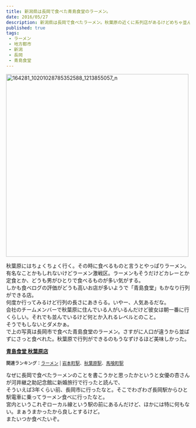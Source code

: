 ```yaml
---
title: 新潟県は長岡で食べた青島食堂のラーメン。
date: 2016/05/27
description: 新潟県は長岡で食べたラーメン。秋葉原の近くに系列店があるけどめちゃ並んでいて入れたことがない。
published: true
tags: 
 - ラーメン
 - 地方都市
 - 新潟
 - 長岡
 - 青島食堂
---
```


<a data-flickr-embed="true"  href="https://www.flickr.com/photos/shigeki_takeguchi/27191782042/in/dateposted-public/" title="164281_10201028785352588_1213855057_n"><img src="https://c3.staticflickr.com/8/7763/27191782042_16a82c4209.jpg" width="500" height="500" alt="164281_10201028785352588_1213855057_n"></a><script async src="//embedr.flickr.com/assets/client-code.js" charset="utf-8"></script>

秋葉原にはちょくちょく行く。その時に食べるものと言うとやっぱりラーメン。  
有名なことかもしれないけどラーメン激戦区。ラーメンもそうだけどカレーとか定食とか、どうも男がひとりで食べるものが多い気がする。  
しかも食べログの評価がどうも高いお店が多いようで「青島食堂」もかなり行列ができる店。  
何度か行ってみるけど行列の長さにあきらる。いやー、人気あるだな。  
会社のチームメンバーで秋葉原に住んでいる人がいるんだけど彼女は朝一番に行くらしい。それでも並んでいるけど何とか入れるレベルとのこと。  
そうでもしないとダメかぁ。  
で上の写真は長岡市で食べた青島食堂のラーメン。さすがに人口が違うから並ばずにさっと食べれた。秋葉原で行列ができるのもうなずけるほど美味しかった。  

<div class="tabelog">
<p><strong><a href="http://tabelog.com/tokyo/A1310/A131001/13094776/" target="_blank">青島食堂 秋葉原店</a></strong></p>
<script src="http://tabelog.com/badge/google_badge?escape=false&rcd=13094776" type="text/javascript" charset="utf-8"></script>
</div>
<p style="color:#444444; font-size:12px;"><strong>関連ランキング：</strong><a href="http://tabelog.com/rstLst/ramen/">ラーメン</a> | <a href="http://tabelog.com/tokyo/A1310/A131002/R1127/rstLst/">岩本町駅</a>、<a href="http://tabelog.com/tokyo/A1310/A131001/R173/rstLst/">秋葉原駅</a>、<a href="http://tabelog.com/tokyo/A1302/A130204/R7847/rstLst/">馬喰町駅</a></p>

なぜに長岡で食べたラーメンのことを書こうかと思ったかというと女優の杏さんが河井継之助記念館に新婚旅行で行ったと読んで、  
そういえば3年くらい前、長岡市に行ったなと。そこでわざわざ長岡駅からひと駅電車に乗ってラーメン食べに行ったなと。  
宮内というこれぞローカル線という駅の前にあるんだけど、ほかには特に何もない。まぁうまかったから良しとするけど。  
またいつか食べたいぞ。
